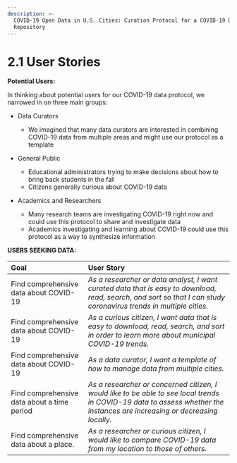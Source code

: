 ```yaml
---
description: >-
  COVID-19 Open Data in U.S. Cities: Curation Protocol for a COVID-19 Data
  Repository
---
```


# 2.1 User Stories

**Potential Users:**

In thinking about potential users for our COVID-19 data protocol, we narrowed in on three main groups: 

* Data Curators

  * We imagined that many data curators are interested in combining COVID-19 data from multiple areas and might use our protocol as a template

* General Public

  * Educational administrators trying to make decisions about how to bring back students in the fall
  * Citizens generally curious about COVID-19 data

* Academics and Researchers
  * Many research teams are investigating COVID-19 right now and could use this protocol to share and investigate data
  * Academics investigating and learning about COVID-19 could use this protocol as a way to synthesize information

**USERS SEEKING DATA:**

| Goal | User Story |
| :--- | :--- |
| Find comprehensive data about COVID-19 | _As a researcher or data analyst, I want curated data that is easy to download, read, search, and sort so that I can study coronavirus trends in multiple cities._ |
| Find comprehensive data about COVID-19 |  _As a curious citizen, I want data that is easy to download, read, search, and sort in order to learn more about municipal COVID-19 trends._ |
| Find comprehensive data about COVID-19 | _As a data curator, I want a template of how to manage data from multiple cities._ |
| Find comprehensive data about a time period | _As a researcher or concerned citizen, I would like to be able to see local trends in COVID-19 data to assess whether the instances are increasing or decreasing locally._ |
| Find comprehensive data about a place. | _As a researcher or curious citizen, I would like to compare COVID-19 data from my location to those of others._ |



